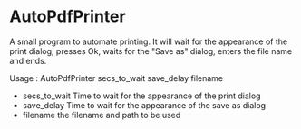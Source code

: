 # AutoPdfPrinter

A small program to automate printing. It will wait for the appearance of the print dialog, presses Ok, waits for the "Save as" 
dialog, enters the file name and ends.

Usage : AutoPdfPrinter secs_to_wait save_delay filename

* secs_to_wait Time to wait for the appearance of the print dialog
* save_delay Time to wait for the appearance of the save as dialog
* filename the filename and path to be used